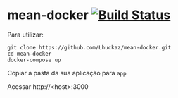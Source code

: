# mean-docker [![Build Status](https://travis-ci.org/Lhuckaz/mean-docker.svg?branch=master)](https://travis-ci.org/Lhuckaz/mean-docker)

Para utilizar: 

    git clone https://github.com/Lhuckaz/mean-docker.git
    cd mean-docker
    docker-compose up
    
Copiar a pasta da sua aplicação para ```app```

Acessar http://\<host\>:3000
